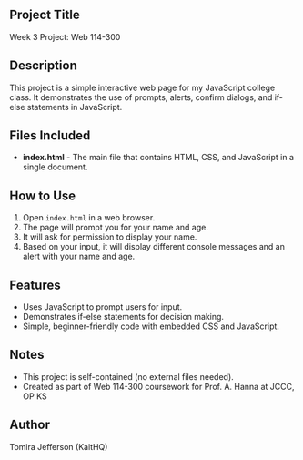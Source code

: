 ## Project Title
Week 3 Project: Web 114-300

## Description
This project is a simple interactive web page for my JavaScript college class. It demonstrates the use of prompts, alerts, confirm dialogs, and if-else statements in JavaScript.

## Files Included
- **index.html** - The main file that contains HTML, CSS, and JavaScript in a single document.

## How to Use
1. Open `index.html` in a web browser.
2. The page will prompt you for your name and age.
3. It will ask for permission to display your name.
4. Based on your input, it will display different console messages and an alert with your name and age.

## Features
- Uses JavaScript to prompt users for input.
- Demonstrates if-else statements for decision making.
- Simple, beginner-friendly code with embedded CSS and JavaScript.

## Notes
- This project is self-contained (no external files needed).
- Created as part of Web 114-300 coursework for Prof. A. Hanna at JCCC, OP KS

## Author
Tomira Jefferson (KaitHQ)

